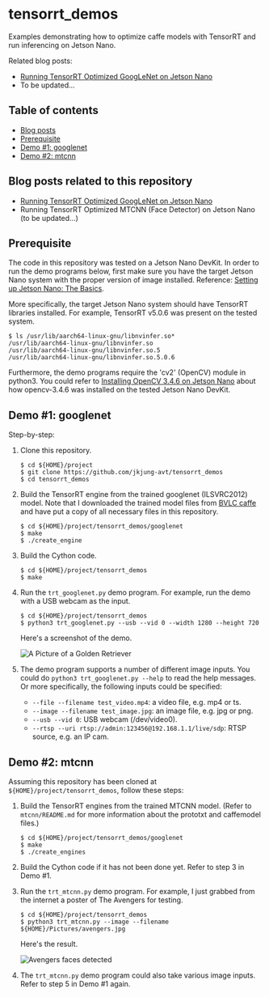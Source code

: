 # tensorrt_demos

Examples demonstrating how to optimize caffe models with TensorRT and run inferencing on Jetson Nano.

Related blog posts:

* [Running TensorRT Optimized GoogLeNet on Jetson Nano](https://jkjung-avt.github.io/tensorrt-googlenet/)
* To be updated...

Table of contents
-----------------

* [Blog posts](#blog)
* [Prerequisite](#prerequisite)
* [Demo #1: googlenet](#googlenet)
* [Demo #2: mtcnn](#mtcnn)

<a name="blog"></a>
Blog posts related to this repository
-------------------------------------

* [Running TensorRT Optimized GoogLeNet on Jetson Nano](https://jkjung-avt.github.io/tensorrt-googlenet/)
* Running TensorRT Optimized MTCNN (Face Detector) on Jetson Nano (to be updated...)

<a name="prerequisite"></a>
Prerequisite
------------

The code in this repository was tested on a Jetson Nano DevKit.  In order to run the demo programs below, first make sure you have the target Jetson Nano system with the proper version of image installed.  Reference: [Setting up Jetson Nano: The Basics](https://jkjung-avt.github.io/setting-up-nano/).

More specifically, the target Jetson Nano system should have TensorRT libraries installed.  For example, TensorRT v5.0.6 was present on the tested system.

```shell
$ ls /usr/lib/aarch64-linux-gnu/libnvinfer.so*
/usr/lib/aarch64-linux-gnu/libnvinfer.so
/usr/lib/aarch64-linux-gnu/libnvinfer.so.5
/usr/lib/aarch64-linux-gnu/libnvinfer.so.5.0.6
```

Furthermore, the demo programs require the 'cv2' (OpenCV) module in python3.  You could refer to [Installing OpenCV 3.4.6 on Jetson Nano](https://jkjung-avt.github.io/opencv-on-nano/) about how opencv-3.4.6 was installed on the tested Jetson Nano DevKit.

<a name="googlenet"></a>
Demo #1: googlenet
------------------

Step-by-step:

1. Clone this repository.

   ```shell
   $ cd ${HOME}/project
   $ git clone https://github.com/jkjung-avt/tensorrt_demos
   $ cd tensorrt_demos
   ```

2. Build the TensorRT engine from the trained googlenet (ILSVRC2012) model.  Note that I downloaded the trained model files from [BVLC caffe](https://github.com/BVLC/caffe/tree/master/models/bvlc_googlenet) and have put a copy of all necessary files in this repository.

   ```shell
   $ cd ${HOME}/project/tensorrt_demos/googlenet
   $ make
   $ ./create_engine
   ```

3. Build the Cython code.

   ```shell
   $ cd ${HOME}/project/tensorrt_demos
   $ make
   ```

4. Run the `trt_googlenet.py` demo program.  For example, run the demo with a USB webcam as the input.

   ```shell
   $ cd ${HOME}/project/tensorrt_demos
   $ python3 trt_googlenet.py --usb --vid 0 --width 1280 --height 720
   ```

   Here's a screenshot of the demo.

   ![A Picture of a Golden Retriever](https://raw.githubusercontent.com/jkjung-avt/tensorrt_demos/master/doc/golden_retriever.png)

5. The demo program supports a number of different image inputs.  You could do `python3 trt_googlenet.py --help` to read the help messages.  Or more specifically, the following inputs could be specified:

   * `--file --filename test_video.mp4`: a video file, e.g. mp4 or ts.
   * `--image --filename test_image.jpg`: an image file, e.g. jpg or png.
   * `--usb --vid 0`: USB webcam (/dev/video0).
   * `--rtsp --uri rtsp://admin:123456@192.168.1.1/live/sdp`: RTSP source, e.g. an IP cam.

<a name="mtcnn"></a>
Demo #2: mtcnn
--------------

Assuming this repository has been cloned at `${HOME}/project/tensorrt_demos`, follow these steps:

1. Build the TensorRT engines from the trained MTCNN model.  (Refer to `mtcnn/README.md` for more information about the prototxt and caffemodel files.)

   ```shell
   $ cd ${HOME}/project/tensorrt_demos/googlenet
   $ make
   $ ./create_engines
   ```

2. Build the Cython code if it has not been done yet.  Refer to step 3 in Demo #1.

3. Run the `trt_mtcnn.py` demo program.  For example, I just grabbed from the internet a poster of The Avengers for testing.

   ```shell
   $ cd ${HOME}/project/tensorrt_demos
   $ python3 trt_mtcnn.py --image --filename ${HOME}/Pictures/avengers.jpg
   ```

   Here's the result.

   ![Avengers faces detected](https://raw.githubusercontent.com/jkjung-avt/tensorrt_demos/master/doc/avengers.png)

4. The `trt_mtcnn.py` demo program could also take various image inputs.  Refer to step 5 in Demo #1 again.
